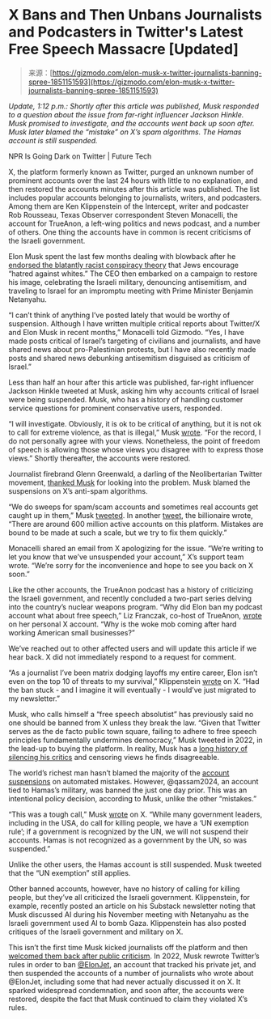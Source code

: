 <!--yml
category: 未分类
date: 2024-05-27 14:37:36
-->

# X Bans and Then Unbans Journalists and Podcasters in Twitter's Latest Free Speech Massacre [Updated]

> 来源：[https://gizmodo.com/elon-musk-x-twitter-journalists-banning-spree-1851151593](https://gizmodo.com/elon-musk-x-twitter-journalists-banning-spree-1851151593)

*Update, 1:12 p.m.: Shortly after this article was published, Musk responded to a question about the issue from far-right influencer Jackson Hinkle. Musk promised to investigate, and the accounts went back up soon after. Musk later blamed the “mistake” on X’s spam algorithms. The Hamas account is still suspended.*

NPR Is Going Dark on Twitter | Future Tech

<track kind="captions" label="English" src="https://kinja.com/api/videoupload/caption/19848.vtt" srclang="en">

X, the platform formerly known as Twitter, purged an unknown number of prominent accounts over the last 24 hours with little to no explanation, and then restored the accounts minutes after this article was published. The list includes popular accounts belonging to journalists, writers, and podcasters. Among them are Ken Klippenstein of the Intercept, writer and podcaster Rob Rousseau, Texas Observer correspondent Steven Monacelli, the account for TrueAnon, a left-wing politics and news podcast, and a number of others. One thing the accounts have in common is recent criticisms of the Israeli government.

Elon Musk spent the last few months dealing with blowback after he [endorsed the blatantly racist conspiracy theory](https://gizmodo.com/elon-musk-antisimite-tweet-racist-truth-1851027888) that Jews encourage “hatred against whites.” The CEO then embarked on a campaign to restore his image, celebrating the Israeli military, denouncing antisemitism, and traveling to Israel for an impromptu meeting with Prime Minister Benjamin Netanyahu.

“I can’t think of anything I’ve posted lately that would be worthy of suspension. Although I have written multiple critical reports about Twitter/X and Elon Musk in recent months,” Monacelli told Gizmodo. “Yes, I have made posts critical of Israel’s targeting of civilians and journalists, and have shared news about pro-Palestinian protests, but I have also recently made posts and shared news debunking antisemitism disguised as criticism of Israel.”

Less than half an hour after this article was published, far-right influencer Jackson Hinkle tweeted at Musk, asking him why accounts critical of Israel were being suspended. Musk, who has a history of handling customer service questions for prominent conservative users, responded.

“I will investigate. Obviously, it is ok to be critical of anything, but it is not ok to call for extreme violence, as that is illegal,” Musk [wrote](https://twitter.com/elonmusk/status/1744763197347832062). “For the record, I do not personally agree with your views. Nonetheless, the point of freedom of speech is allowing those whose views you disagree with to express those views.” Shortly thereafter, the accounts were restored.

Journalist firebrand Glenn Greenwald, a darling of the Neolibertarian Twitter movement, [thanked Musk](https://twitter.com/ggreenwald/status/1744766599830069617) for looking into the problem. Musk blamed the suspensions on X’s anti-spam algorithms.

“We do sweeps for spam/scam accounts and sometimes real accounts get caught up in them,” Musk [tweeted](https://twitter.com/elonmusk/status/1744778778381877427). In another [tweet](https://twitter.com/elonmusk/with_replies), the billionaire wrote, “There are around 600 million active accounts on this platform. Mistakes are bound to be made at such a scale, but we try to fix them quickly.”

Monacelli shared an email from X apologizing for the issue. “We’re writing to let you know that we’ve unsuspended your account,” X’s support team wrote. “We’re sorry for the inconvenience and hope to see you back on X soon.”

Like the other accounts, the TrueAnon podcast has a history of criticizing the Israeli government, and recently concluded a two-part series delving into the country’s nuclear weapons program. “Why did Elon ban my podcast account what about free speech,” Liz Franczak, co-host of TrueAnon, [wrote](https://twitter.com/liz_franczak/status/1744712132015370527) on her personal X account. “Why is the woke mob coming after hard working American small businesses?”

We’ve reached out to other affected users and will update this article if we hear back. X did not immediately respond to a request for comment.

“As a journalist I’ve been matrix dodging layoffs my entire career, Elon isn’t even on the top 10 of threats to my survival,” Klippenstein [wrote](https://twitter.com/kenklippenstein/status/1744773403595231310) on X. “Had the ban stuck - and I imagine it will eventually - I would’ve just migrated to my newsletter.”

Musk, who calls himself a “free speech absolutist” has previously said no one should be banned from X unless they break the law. “Given that Twitter serves as the de facto public town square, failing to adhere to free speech principles fundamentally undermines democracy,” Musk tweeted in 2022, in the lead-up to buying the platform. In reality, Musk has a [long history of silencing his critics](https://gizmodo.com/10-times-elon-musk-censored-twitter-users-1850570720) and censoring views he finds disagreeable.

The world’s richest man hasn’t blamed the majority of the [account suspensions](https://www.businessinsider.com/elon-musk-says-banning-hamas-x-account-was-tough-call-2024-1) on automated mistakes. However, @qassam2024, an account tied to Hamas’s military, was banned the just one day prior. This was an intentional policy decision, according to Musk, unlike the other “mistakes.”

“This was a tough call,” Musk [wrote](https://twitter.com/elonmusk/status/1744520978921587184) on X. “While many government leaders, including in the USA, do call for killing people, we have a ‘UN exemption rule’; if a government is recognized by the UN, we will not suspend their accounts. Hamas is not recognized as a government by the UN, so was suspended.”

Unlike the other users, the Hamas account is still suspended. Musk tweeted that the “UN exemption” still applies.

Other banned accounts, however, have no history of calling for killing people, but they’ve all criticized the Israeli government. Klippenstein, for example, recently posted an article on his Substack newsletter noting that Musk discussed AI during his November meeting with Netanyahu as the Israeli government used AI to bomb Gaza. Klippenstein has also posted critiques of the Israeli government and military on X.

This isn’t the first time Musk kicked journalists off the platform and then [welcomed them back after public criticism](https://gizmodo.com/elon-musk-twitter-elonjet-banned-private-plane-tracker-1849891785). In 2022, Musk rewrote Twitter’s rules in order to ban [@ElonJet](https://gizmodo.com/elon-musk-shadowban-elonjet-private-jet-twitter-1849882446), an account that tracked his private jet, and then suspended the accounts of a number of journalists who wrote about @ElonJet, including some that had never actually discussed it on X. It sparked widespread condemnation, and soon after, the accounts were restored, despite the fact that Musk continued to claim they violated X’s rules.